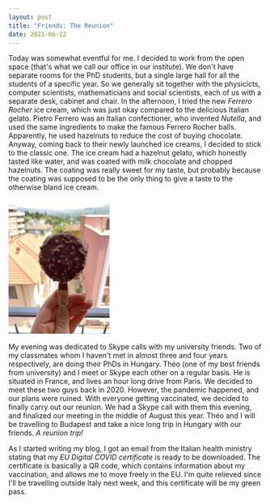 ```yaml
---
layout: post
title: "Friends: The Reunion"
date: 2021-06-22
---
```


Today was somewhat eventful for me. I decided to work from the open space (that's what we call our office in our institute). We don't have separate rooms for the PhD students, but a single large hall for all the students of a specific year. So we generally sit together with the physicicts, computer scientists, mathematicians and social scientists, each of us with a separate desk, cabinet and chair. In the afternoon, I tried the new *Ferrero Rocher* ice cream, which was just okay compared to the delicious Italian gelato. Pietro Ferrero was an Italian confectioner, who invented *Nutella*, and used the same ingredients to make the famous Ferrero Rocher balls. Apparently, he used hazelnuts to reduce the cost of buying chocolate. Anyway, coming back to their newly launched ice creams, I decided to stick to the classic one. The ice cream had a hazelnut gelato, which honestly tasted like water, and was coated with milk chocolate and chopped hazelnuts. The coating was really sweet for my taste, but probably because the coating was supposed to be the only thing to give a taste to the otherwise bland ice cream.

<img src="images/fr.jpg" width="200">

My evening was dedicated to Skype calls with my university friends. Two of my classmates whom I haven't met in almost three and four years respectively, are doing their PhDs in Hungary. Théo (one of my best friends from university) and I meet or Skype each other on a regular basis. He is situated in France, and lives an hour long drive from Paris. We decided to meet these two guys back in 2020. However, the pandemic happened, and our plans were ruined. With everyone getting vaccinated, we decided to finally carry out our reunion. We had a Skype call with them this evening, and finalized our meeting in the middle of August this year. Théo and I will be travelling to Budapest and take a nice long trip in Hungary with our friends. *A reunion trip!* 

As I started writing my blog, I got an email from the Italian health ministry stating that my *EU Digital COVID certificate* is ready to be downloaded. The certificate is basically a QR code, which contains information about my vaccination, and allows me to move freely in the EU. I'm quite relieved since I'll be travelling outside Italy next week, and this certificate will be my green pass. 
